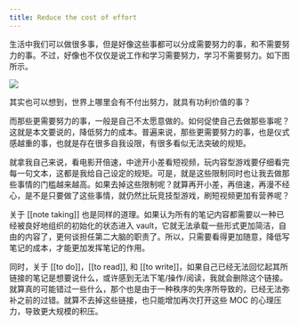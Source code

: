 ```yaml
---
title: Reduce the cost of effort
---
```


生活中我们可以做很多事，但是好像这些事都可以分成需要努力的事，和不需要努力的事。不过，好像也不仅仅是说工作和学习需要努力，学习不需要努力。如下图所示。

![](Pastedimage20250131211221.png)

其实也可以想到，世界上哪里会有不付出努力，就具有功利价值的事？

而那些更需要努力的事，一般是自己不太愿意做的。如何促使自己去做那些事呢？这就是本文要说的，降低努力的成本。普遍来说，那些更需要努力的事，也是仪式感越重的事，也就是存在很多自我设限，有很多看似无法突破的规矩。

就拿我自己来说，看电影开倍速，中途开小差看短视频，玩内容型游戏要仔细看完每一句文本，这都是我给自己设定的规矩。可是，就是这些限制同时也让我去做那些事情的门槛越来越高。如果去掉这些限制呢？就算再开小差，再倍速，再漫不经心，是不是只要做了这些事情，就仍然比玩竞技型游戏，刷短视频更加有营养呢？

关于 [[note taking]] 也是同样的道理。如果认为所有的笔记内容都需要以一种已经被良好地组织的初始化的状态进入 vault，它就无法承载一些形式更加简洁，自由的内容了，更何谈担任第二大脑的职责了。所以，只需要看得更加随意，降低写笔记的成本，才能更加发挥笔记的作用。

同时，关于 [[to do]]，[[to read]], 和 [[to write]]，如果自己已经无法回忆起其所链接的笔记是想要说什么，或许感到无法下笔/操作/阅读，我就会删除这个链接。就算真的可能错过一些什么，那个也是由于一种秩序的失序所导致的，已经无法弥补之前的过错。就算不去掉这些链接，也只能增加再次打开这些 MOC 的心理压力，导致更大规模的积压。

